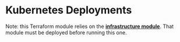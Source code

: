# Kubernetes Deployments

Note: this Terraform module relies on the [**infrastructure module**](../infrastructure/). That module must be deployed before running this one.
